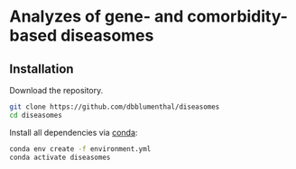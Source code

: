 # Analyzes of gene- and comorbidity-based diseasomes

## Installation

Download the repository.

```sh
git clone https://github.com/dbblumenthal/diseasomes
cd diseasomes
```

Install all dependencies via [conda](https://docs.conda.io/en/latest/):

```sh
conda env create -f environment.yml
conda activate diseasomes
```
